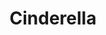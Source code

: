 ---
title: Cinderella
publishDate: 2020-03-02 00:00:00
img: /assets/cinderella/cinderella-1.jpg
img_alt: A forest scene lit in purple
description: |
  When designing this show, we wanted to approach color in a fantastic and magical way.  We were able to acheive this by using purples, blues, and other "magical" colors.
tags:
  - Assistant Lighting Designer
  - ETC Eos
---